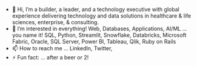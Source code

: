 - 👋 Hi, I’m a builder, a leader, and a technology executive with global experience delivering technology and data solutions in healthcare & life sciences, enterprise, & consulting.
- 👀 I’m interested in everything! Web, Databases, Applications, AI/ML ... you name it! SQL, Python, Streamlit, Snowflake, Databricks, Microsoft Fabric, Oracle, SQL Server, Power BI, Tableau, Qlik, Ruby on Rails
- 📫 How to reach me ... LinkedIn, Twitter, 
- ⚡ Fun fact: ... after a beer or 2!

<!---
chitrang-dev/chitrang-dev is a ✨ special ✨ repository because its `README.md` (this file) appears on your GitHub profile.
You can click the Preview link to take a look at your changes.
--->
